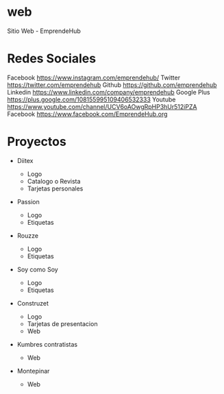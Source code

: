 # web
Sitio Web - EmprendeHub


# Redes Sociales


Facebook		https://www.instagram.com/emprendehub/
Twitter			https://twitter.com/emprendehub
Github 			https://github.com/emprendehub
Linkedin 		https://www.linkedin.com/company/emprendehub
Google Plus		https://plus.google.com/108155995109406532333
Youtube 		https://www.youtube.com/channel/UCV6oAOwgRpHP3hUr512iPZA
Facebook 		https://www.facebook.com/EmprendeHub.org


# Proyectos

* Diitex
	- Logo
	- Catalogo o Revista
	- Tarjetas personales

* Passion
	- Logo
	- Etiquetas

* Rouzze
	- Logo
	- Etiquetas

* Soy como Soy 
	- Logo
	- Etiquetas

* Construzet
	- Logo
	- Tarjetas de presentacion
	- Web

* Kumbres contratistas
	- Web

* Montepinar
	- Web


